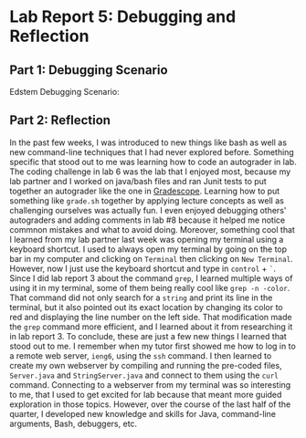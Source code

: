 # Lab Report 5: Debugging and Reflection

## Part 1: Debugging Scenario
Edstem Debugging Scenario: 


## Part 2: Reflection
In the past few weeks, I was introduced to new things like bash as well as new command-line techniques that I had never explored before. Something specific that stood out to me was learning how to code an autograder in lab. The coding challenge in lab 6 was the lab that I enjoyed most, because my lab partner and I worked on java/bash files and ran Junit tests to put together an autograder like the one in [Gradescope](https://www.gradescope.com/). Learning how to put something like `grade.sh` together by applying lecture concepts as well as challenging ourselves was actually fun. I even enjoyed debugging others' autograders and adding comments in lab #8 because it helped me notice commnon mistakes and what to avoid doing. Moreover, something cool that I learned from my lab partner last week was opening my terminal using a keyboard shortcut. I used to always open my terminal by going on the top bar in my computer and clicking on `Terminal` then clicking on `New Terminal`. However, now I just use the keyboard shortcut and type in ` control ` + ``` ` ```. Since I did lab report 3 about the command `grep`, I learned multiple ways of using it in my terminal, some of them being really cool like `grep -n -color`. That command did not only search for a `string` and print its line in the terminal, but it also pointed out its exact location by changing its color to red and displaying the line number on the left side. That modification made the `grep` command more efficient, and I learned about it from researching it in lab report 3. To conclude, these are just a few new things I learned that stood out to me. I remember when my tutor first showed me how to log in to a remote web server, `ieng6`, using the `ssh` command. I then learned to create my own webserver by compiling and running the pre-coded files, `Server.java` and `StringServer.java` and connect to them using the `curl` command. Connecting to a webserver from my terminal was so interesting to me, that I used to get excited for lab because that meant more guided exploration in those topics. However, over the course of the last half of the quarter, I developed new knowledge and skills for Java, command-line arguments, Bash, debuggers, etc. 
